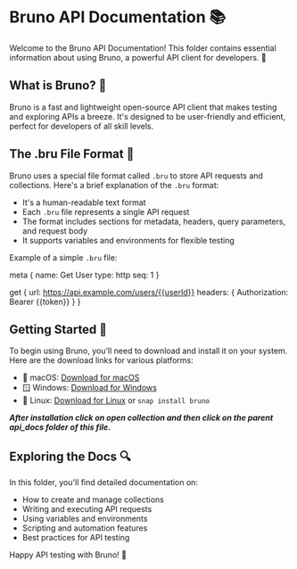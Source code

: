 # Bruno API Documentation 📚

Welcome to the Bruno API Documentation! This folder contains essential information about using Bruno, a powerful API client for developers. 🚀

## What is Bruno? 🤔

Bruno is a fast and lightweight open-source API client that makes testing and exploring APIs a breeze. It's designed to be user-friendly and efficient, perfect for developers of all skill levels.

## The .bru File Format 📄

Bruno uses a special file format called `.bru` to store API requests and collections. Here's a brief explanation of the `.bru` format:

- It's a human-readable text format
- Each `.bru` file represents a single API request
- The format includes sections for metadata, headers, query parameters, and request body
- It supports variables and environments for flexible testing

Example of a simple `.bru` file:


meta {
  name: Get User
  type: http
  seq: 1
}

get {
  url: https://api.example.com/users/{{userId}}
  headers: {
    Authorization: Bearer {{token}}
  }
}

## Getting Started 🏁

To begin using Bruno, you'll need to download and install it on your system. Here are the download links for various platforms:

- 🍎 macOS: [Download for macOS](https://github.com/usebruno/bruno/releases/latest/download/bruno_mac-x64.dmg)
- 🪟 Windows: [Download for Windows](https://github.com/usebruno/bruno/releases/latest/download/bruno_windows-x64.exe)
- 🐧 Linux: [Download for Linux](https://github.com/usebruno/bruno/releases/latest/download/bruno_linux-x64.AppImage) or `snap install bruno`

***After installation click on open collection and then click on the parent api_docs folder of this file.***

## Exploring the Docs 🔍

In this folder, you'll find detailed documentation on:

- How to create and manage collections
- Writing and executing API requests
- Using variables and environments
- Scripting and automation features
- Best practices for API testing

Happy API testing with Bruno! 🎉
